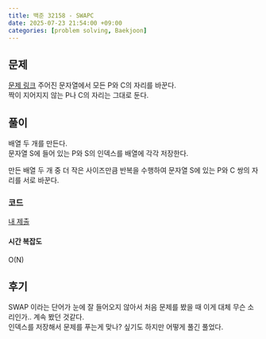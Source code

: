 ```yaml
---
title: 백준 32158 - SWAPC
date: 2025-07-23 21:54:00 +09:00
categories: [problem solving, Baekjoon]
---
```

## 문제
[문제 링크](https://www.acmicpc.net/problem/32158)
주어진 문자열에서 모든 P와 C의 자리를 바꾼다.  
짝이 지어지지 않는 P나 C의 자리는 그대로 둔다.

## 풀이
배열 두 개를 만든다.  
문자열 S에 들어 있는 P와 S의 인덱스를 배열에 각각 저장한다.

만든 배열 두 개 중 더 작은 사이즈만큼 반복을 수행하여 문자열 S에 있는 P와 C 쌍의 자리를 서로 바꾼다.

### 코드
[내 제출](https://boj.kr/aec026cbdd614fb4ad7db178b7ce49ff)

#### 시간 복잡도
O(N)

## 후기
SWAP 이라는 단어가 눈에 잘 들어오지 않아서 처음 문제를 봤을 때 이게 대체 무슨 소리인가.. 계속 봤던 것같다.  
인덱스를 저장해서 문제를 푸는게 맞나? 싶기도 하지만 어떻게 풀긴 풀었다.